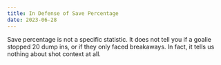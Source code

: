 ```yaml
---
title: In Defense of Save Percentage
date: 2023-06-28
---
```


Save percentage is not a specific statistic. It does not tell you if a goalie stopped 20 dump ins, or if they only faced breakaways. In fact, it tells us nothing about shot context at all.
